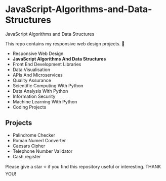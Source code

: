 # JavaScript-Algorithms-and-Data-Structures
JavaScript Algorithms and Data Structures

This repo contains my responsive web design projects. 🎁

* Responsive Web Design
* **JavaScript Algorithms And Data Structures**
* Front End Development Libraries
* Data Visualisation
* APIs And Microservices
* Quality Assurance
* Scientific Computing With Python
* Data Analysis With Python
* Information Security
* Machine Learning With Python
* Coding Projects

## Projects
* Palindrome Checker
* Roman Numerl Converter
* Caesars Cipher
* Telephone Number Validator
* Cash register

Please give a star ⭐ if you find this repository useful or interesting. THANK YOU!
